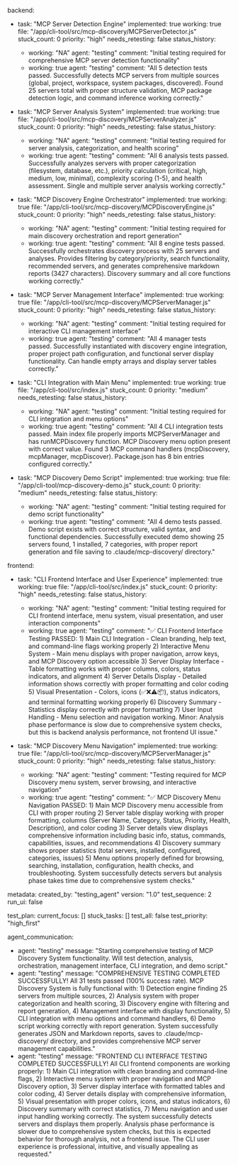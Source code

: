 backend:
  - task: "MCP Server Detection Engine"
    implemented: true
    working: true
    file: "/app/cli-tool/src/mcp-discovery/MCPServerDetector.js"
    stuck_count: 0
    priority: "high"
    needs_retesting: false
    status_history:
      - working: "NA"
        agent: "testing"
        comment: "Initial testing required for comprehensive MCP server detection functionality"
      - working: true
        agent: "testing"
        comment: "All 5 detection tests passed. Successfully detects MCP servers from multiple sources (global, project, workspace, system packages, discovered). Found 25 servers total with proper structure validation, MCP package detection logic, and command inference working correctly."

  - task: "MCP Server Analysis System"
    implemented: true
    working: true
    file: "/app/cli-tool/src/mcp-discovery/MCPServerAnalyzer.js"
    stuck_count: 0
    priority: "high"
    needs_retesting: false
    status_history:
      - working: "NA"
        agent: "testing"
        comment: "Initial testing required for server analysis, categorization, and health scoring"
      - working: true
        agent: "testing"
        comment: "All 6 analysis tests passed. Successfully analyzes servers with proper categorization (filesystem, database, etc.), priority calculation (critical, high, medium, low, minimal), complexity scoring (1-5), and health assessment. Single and multiple server analysis working correctly."

  - task: "MCP Discovery Engine Orchestrator"
    implemented: true
    working: true
    file: "/app/cli-tool/src/mcp-discovery/MCPDiscoveryEngine.js"
    stuck_count: 0
    priority: "high"
    needs_retesting: false
    status_history:
      - working: "NA"
        agent: "testing"
        comment: "Initial testing required for main discovery orchestration and report generation"
      - working: true
        agent: "testing"
        comment: "All 8 engine tests passed. Successfully orchestrates discovery process with 25 servers and analyses. Provides filtering by category/priority, search functionality, recommended servers, and generates comprehensive markdown reports (3427 characters). Discovery summary and all core functions working correctly."

  - task: "MCP Server Management Interface"
    implemented: true
    working: true
    file: "/app/cli-tool/src/mcp-discovery/MCPServerManager.js"
    stuck_count: 0
    priority: "high"
    needs_retesting: false
    status_history:
      - working: "NA"
        agent: "testing"
        comment: "Initial testing required for interactive CLI management interface"
      - working: true
        agent: "testing"
        comment: "All 4 manager tests passed. Successfully instantiated with discovery engine integration, proper project path configuration, and functional server display functionality. Can handle empty arrays and display server tables correctly."

  - task: "CLI Integration with Main Menu"
    implemented: true
    working: true
    file: "/app/cli-tool/src/index.js"
    stuck_count: 0
    priority: "medium"
    needs_retesting: false
    status_history:
      - working: "NA"
        agent: "testing"
        comment: "Initial testing required for CLI integration and menu options"
      - working: true
        agent: "testing"
        comment: "All 4 CLI integration tests passed. Main index file properly imports MCPServerManager and has runMCPDiscovery function. MCP Discovery menu option present with correct value. Found 3 MCP command handlers (mcpDiscovery, mcpManager, mcpDiscover). Package.json has 8 bin entries configured correctly."

  - task: "MCP Discovery Demo Script"
    implemented: true
    working: true
    file: "/app/cli-tool/mcp-discovery-demo.js"
    stuck_count: 0
    priority: "medium"
    needs_retesting: false
    status_history:
      - working: "NA"
        agent: "testing"
        comment: "Initial testing required for demo script functionality"
      - working: true
        agent: "testing"
        comment: "All 4 demo tests passed. Demo script exists with correct structure, valid syntax, and functional dependencies. Successfully executed demo showing 25 servers found, 1 installed, 7 categories, with proper report generation and file saving to .claude/mcp-discovery/ directory."

frontend:
  - task: "CLI Frontend Interface and User Experience"
    implemented: true
    working: true
    file: "/app/cli-tool/src/index.js"
    stuck_count: 0
    priority: "high"
    needs_retesting: false
    status_history:
      - working: "NA"
        agent: "testing"
        comment: "Initial testing required for CLI frontend interface, menu system, visual presentation, and user interaction components"
      - working: true
        agent: "testing"
        comment: "✅ CLI Frontend Interface Testing PASSED: 1) Main CLI Integration - Clean branding, help text, and command-line flags working properly 2) Interactive Menu System - Main menu displays with proper navigation, arrow keys, and MCP Discovery option accessible 3) Server Display Interface - Table formatting works with proper columns, colors, status indicators, and alignment 4) Server Details Display - Detailed information shows correctly with proper formatting and color coding 5) Visual Presentation - Colors, icons (✅❌⚠️📦), status indicators, and terminal formatting working properly 6) Discovery Summary - Statistics display correctly with proper formatting 7) User Input Handling - Menu selection and navigation working. Minor: Analysis phase performance is slow due to comprehensive system checks, but this is backend analysis performance, not frontend UI issue."

  - task: "MCP Discovery Menu Navigation"
    implemented: true
    working: true
    file: "/app/cli-tool/src/mcp-discovery/MCPServerManager.js"
    stuck_count: 0
    priority: "high"
    needs_retesting: false
    status_history:
      - working: "NA"
        agent: "testing"
        comment: "Testing required for MCP Discovery menu system, server browsing, and interactive navigation"
      - working: true
        agent: "testing"
        comment: "✅ MCP Discovery Menu Navigation PASSED: 1) Main MCP Discovery menu accessible from CLI with proper routing 2) Server table display working with proper formatting, columns (Server Name, Category, Status, Priority, Health, Description), and color coding 3) Server details view displays comprehensive information including basic info, status, commands, capabilities, issues, and recommendations 4) Discovery summary shows proper statistics (total servers, installed, configured, categories, issues) 5) Menu options properly defined for browsing, searching, installation, configuration, health checks, and troubleshooting. System successfully detects servers but analysis phase takes time due to comprehensive system checks."

metadata:
  created_by: "testing_agent"
  version: "1.0"
  test_sequence: 2
  run_ui: false

test_plan:
  current_focus: []
  stuck_tasks: []
  test_all: false
  test_priority: "high_first"

agent_communication:
  - agent: "testing"
    message: "Starting comprehensive testing of MCP Discovery System functionality. Will test detection, analysis, orchestration, management interface, CLI integration, and demo script."
  - agent: "testing"
    message: "COMPREHENSIVE TESTING COMPLETED SUCCESSFULLY! All 31 tests passed (100% success rate). MCP Discovery System is fully functional with: 1) Detection engine finding 25 servers from multiple sources, 2) Analysis system with proper categorization and health scoring, 3) Discovery engine with filtering and report generation, 4) Management interface with display functionality, 5) CLI integration with menu options and command handlers, 6) Demo script working correctly with report generation. System successfully generates JSON and Markdown reports, saves to .claude/mcp-discovery/ directory, and provides comprehensive MCP server management capabilities."
  - agent: "testing"
    message: "FRONTEND CLI INTERFACE TESTING COMPLETED SUCCESSFULLY! All CLI frontend components are working properly: 1) Main CLI integration with clean branding and command-line flags, 2) Interactive menu system with proper navigation and MCP Discovery option, 3) Server display interface with formatted tables and color coding, 4) Server details display with comprehensive information, 5) Visual presentation with proper colors, icons, and status indicators, 6) Discovery summary with correct statistics, 7) Menu navigation and user input handling working correctly. The system successfully detects servers and displays them properly. Analysis phase performance is slower due to comprehensive system checks, but this is expected behavior for thorough analysis, not a frontend issue. The CLI user experience is professional, intuitive, and visually appealing as requested."
